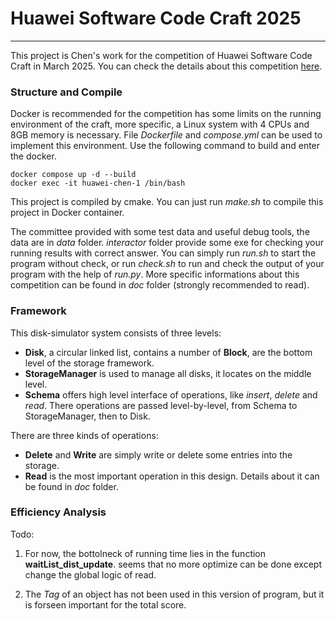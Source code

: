 # Huawei Software Code Craft 2025
---
This project is Chen's work for the competition of Huawei Software Code Craft in March 2025. You can check the details about this competition [here](https://developer.huaweicloud.com/codecraft2025).

### Structure and Compile
Docker is recommended for the competition has some limits on the running environment of the craft, more specific, a Linux system with 4 CPUs and 8GB memory is necessary. File *Dockerfile* and *compose.yml* can be used to implement this environment. Use the following command to build and enter the docker.

```
docker compose up -d --build
docker exec -it huawei-chen-1 /bin/bash
```

This project is compiled by cmake. You can just run *make.sh* to compile this project in Docker container.

The committee provided with some test data and useful debug tools, the data are in *data* folder. *interactor* folder provide some exe for checking your running results with correct answer. You can simply run *run.sh* to start the program without check, or run *check.sh* to run and check the output of your program with the help of *run.py*. More specific informations about this competition can be found in *doc* folder (strongly recommended to read).

### Framework

This disk-simulator system consists of three levels:
- **Disk**, a circular linked list, contains a number of **Block**, are the bottom level of the storage framework.
- **StorageManager** is used to manage all disks, it locates on the middle level.
- **Schema** offers high level interface of operations, like *insert*, *delete* and *read*. There operations are passed level-by-level, from Schema to StorageManager, then to Disk.

There are three kinds of operations:

- **Delete** and **Write** are simply write or delete some entries into the storage.
- **Read** is the most important operation in this design. Details about it can be found in *doc* folder.

### Efficiency Analysis

Todo:

1. For now, the bottolneck of running time lies in the function **waitList_dist_update**. seems that no more optimize can be done except change the global logic of read.

2. The *Tag* of an object has not been used in this version of program, but it is forseen important for the total score.